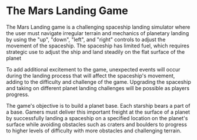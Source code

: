 <h1> The Mars Landing Game </h1>

<p>The Mars Landing game is a challenging spaceship landing simulator 
where the user must navigate irregular terrain and mechanics of planetary landing 
by using the "up", "down", "left", and "right" controls to adjust the movement of the spaceship. 
The spaceship has limited fuel, which requires strategic use to adjust the ship and land steadily 
on the flat surface of the planet</p>

<p>To add additional excitement to the game, unexpected events will occur during
the landing process that will affect the spaceship's movement, adding to the
difficulty and challenge of the game. Upgrading the spaceship and taking 
on different planet landing challenges will be possible as players progress.</p>

<p>The game's objective is to build a planet base. Each starship bears a part of a base. 
Gamers must deliver this important freight at the surface of a planet by successfully landing a spaceship 
on a specified location on the planet's surface while avoiding obstacles such as craters and boulders to progress to higher levels of difficulty with more obstacles and challenging terrain.</p>